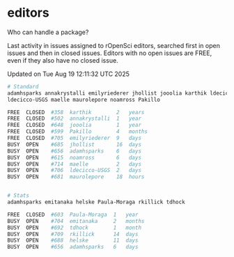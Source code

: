 # editors

Who can handle a package?

Last activity in issues assigned to rOpenSci editors, searched first in open
issues and then in closed issues. Editors with no open issues are FREE, even if
they also have no closed issue.


Updated on Tue Aug 19 12:11:32 UTC 2025

```bash
# Standard
adamhsparks annakrystalli emilyriederer jhollist jooolia karthik ldecicco
ldecicco-USGS maelle maurolepore noamross Pakillo

FREE  CLOSED  #358  karthik        2   years
FREE  CLOSED  #502  annakrystalli  1   year
FREE  CLOSED  #648  jooolia        1   year
FREE  CLOSED  #599  Pakillo        4   months
FREE  CLOSED  #705  emilyriederer  9   days
BUSY  OPEN    #685  jhollist       16  days
BUSY  OPEN    #656  adamhsparks    6   days
BUSY  OPEN    #615  noamross       6   days
BUSY  OPEN    #714  maelle         2   days
BUSY  OPEN    #706  ldecicco-USGS  2   days
BUSY  OPEN    #681  maurolepore    18  hours


# Stats
adamhsparks emitanaka helske Paula-Moraga rkillick tdhock

FREE  CLOSED  #603  Paula-Moraga  1   year
BUSY  OPEN    #704  emitanaka     2   months
BUSY  OPEN    #692  tdhock        1   month
BUSY  OPEN    #709  rkillick      14  days
BUSY  OPEN    #688  helske        11  days
BUSY  OPEN    #656  adamhsparks   6   days
```
